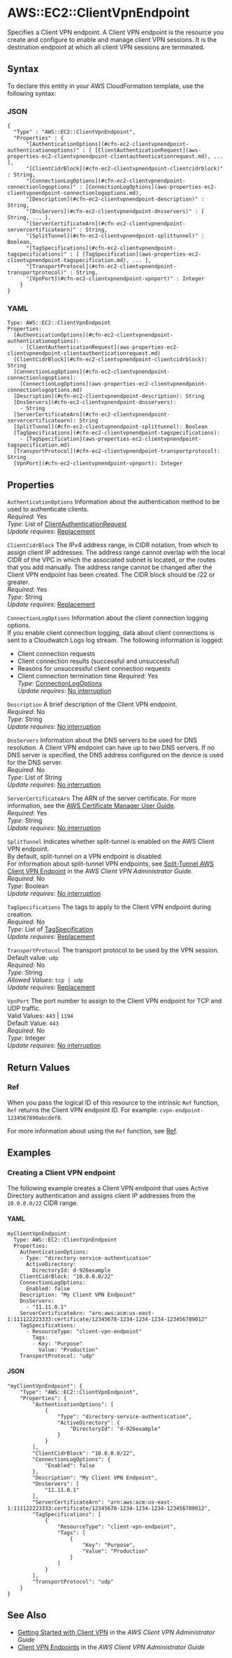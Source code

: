 # AWS::EC2::ClientVpnEndpoint<a name="aws-resource-ec2-clientvpnendpoint"></a>

Specifies a Client VPN endpoint\. A Client VPN endpoint is the resource you create and configure to enable and manage client VPN sessions\. It is the destination endpoint at which all client VPN sessions are terminated\.

## Syntax<a name="aws-resource-ec2-clientvpnendpoint-syntax"></a>

To declare this entity in your AWS CloudFormation template, use the following syntax:

### JSON<a name="aws-resource-ec2-clientvpnendpoint-syntax.json"></a>

```
{
  "Type" : "AWS::EC2::ClientVpnEndpoint",
  "Properties" : {
      "[AuthenticationOptions](#cfn-ec2-clientvpnendpoint-authenticationoptions)" : [ [ClientAuthenticationRequest](aws-properties-ec2-clientvpnendpoint-clientauthenticationrequest.md), ... ],
      "[ClientCidrBlock](#cfn-ec2-clientvpnendpoint-clientcidrblock)" : String,
      "[ConnectionLogOptions](#cfn-ec2-clientvpnendpoint-connectionlogoptions)" : [ConnectionLogOptions](aws-properties-ec2-clientvpnendpoint-connectionlogoptions.md),
      "[Description](#cfn-ec2-clientvpnendpoint-description)" : String,
      "[DnsServers](#cfn-ec2-clientvpnendpoint-dnsservers)" : [ String, ... ],
      "[ServerCertificateArn](#cfn-ec2-clientvpnendpoint-servercertificatearn)" : String,
      "[SplitTunnel](#cfn-ec2-clientvpnendpoint-splittunnel)" : Boolean,
      "[TagSpecifications](#cfn-ec2-clientvpnendpoint-tagspecifications)" : [ [TagSpecification](aws-properties-ec2-clientvpnendpoint-tagspecification.md), ... ],
      "[TransportProtocol](#cfn-ec2-clientvpnendpoint-transportprotocol)" : String,
      "[VpnPort](#cfn-ec2-clientvpnendpoint-vpnport)" : Integer
    }
}
```

### YAML<a name="aws-resource-ec2-clientvpnendpoint-syntax.yaml"></a>

```
Type: AWS::EC2::ClientVpnEndpoint
Properties: 
  [AuthenticationOptions](#cfn-ec2-clientvpnendpoint-authenticationoptions): 
    - [ClientAuthenticationRequest](aws-properties-ec2-clientvpnendpoint-clientauthenticationrequest.md)
  [ClientCidrBlock](#cfn-ec2-clientvpnendpoint-clientcidrblock): String
  [ConnectionLogOptions](#cfn-ec2-clientvpnendpoint-connectionlogoptions): 
    [ConnectionLogOptions](aws-properties-ec2-clientvpnendpoint-connectionlogoptions.md)
  [Description](#cfn-ec2-clientvpnendpoint-description): String
  [DnsServers](#cfn-ec2-clientvpnendpoint-dnsservers): 
    - String
  [ServerCertificateArn](#cfn-ec2-clientvpnendpoint-servercertificatearn): String
  [SplitTunnel](#cfn-ec2-clientvpnendpoint-splittunnel): Boolean
  [TagSpecifications](#cfn-ec2-clientvpnendpoint-tagspecifications): 
    - [TagSpecification](aws-properties-ec2-clientvpnendpoint-tagspecification.md)
  [TransportProtocol](#cfn-ec2-clientvpnendpoint-transportprotocol): String
  [VpnPort](#cfn-ec2-clientvpnendpoint-vpnport): Integer
```

## Properties<a name="aws-resource-ec2-clientvpnendpoint-properties"></a>

`AuthenticationOptions`  <a name="cfn-ec2-clientvpnendpoint-authenticationoptions"></a>
Information about the authentication method to be used to authenticate clients\.  
*Required*: Yes  
*Type*: List of [ClientAuthenticationRequest](aws-properties-ec2-clientvpnendpoint-clientauthenticationrequest.md)  
*Update requires*: [Replacement](https://docs.aws.amazon.com/AWSCloudFormation/latest/UserGuide/using-cfn-updating-stacks-update-behaviors.html#update-replacement)

`ClientCidrBlock`  <a name="cfn-ec2-clientvpnendpoint-clientcidrblock"></a>
The IPv4 address range, in CIDR notation, from which to assign client IP addresses\. The address range cannot overlap with the local CIDR of the VPC in which the associated subnet is located, or the routes that you add manually\. The address range cannot be changed after the Client VPN endpoint has been created\. The CIDR block should be /22 or greater\.  
*Required*: Yes  
*Type*: String  
*Update requires*: [Replacement](https://docs.aws.amazon.com/AWSCloudFormation/latest/UserGuide/using-cfn-updating-stacks-update-behaviors.html#update-replacement)

`ConnectionLogOptions`  <a name="cfn-ec2-clientvpnendpoint-connectionlogoptions"></a>
Information about the client connection logging options\.  
If you enable client connection logging, data about client connections is sent to a Cloudwatch Logs log stream\. The following information is logged:  
+ Client connection requests
+ Client connection results \(successful and unsuccessful\)
+ Reasons for unsuccessful client connection requests
+ Client connection termination time
*Required*: Yes  
*Type*: [ConnectionLogOptions](aws-properties-ec2-clientvpnendpoint-connectionlogoptions.md)  
*Update requires*: [No interruption](https://docs.aws.amazon.com/AWSCloudFormation/latest/UserGuide/using-cfn-updating-stacks-update-behaviors.html#update-no-interrupt)

`Description`  <a name="cfn-ec2-clientvpnendpoint-description"></a>
A brief description of the Client VPN endpoint\.  
*Required*: No  
*Type*: String  
*Update requires*: [No interruption](https://docs.aws.amazon.com/AWSCloudFormation/latest/UserGuide/using-cfn-updating-stacks-update-behaviors.html#update-no-interrupt)

`DnsServers`  <a name="cfn-ec2-clientvpnendpoint-dnsservers"></a>
Information about the DNS servers to be used for DNS resolution\. A Client VPN endpoint can have up to two DNS servers\. If no DNS server is specified, the DNS address configured on the device is used for the DNS server\.  
*Required*: No  
*Type*: List of String  
*Update requires*: [No interruption](https://docs.aws.amazon.com/AWSCloudFormation/latest/UserGuide/using-cfn-updating-stacks-update-behaviors.html#update-no-interrupt)

`ServerCertificateArn`  <a name="cfn-ec2-clientvpnendpoint-servercertificatearn"></a>
The ARN of the server certificate\. For more information, see the [AWS Certificate Manager User Guide](https://docs.aws.amazon.com/acm/latest/userguide/)\.  
*Required*: Yes  
*Type*: String  
*Update requires*: [No interruption](https://docs.aws.amazon.com/AWSCloudFormation/latest/UserGuide/using-cfn-updating-stacks-update-behaviors.html#update-no-interrupt)

`SplitTunnel`  <a name="cfn-ec2-clientvpnendpoint-splittunnel"></a>
Indicates whether split\-tunnel is enabled on the AWS Client VPN endpoint\.  
By default, split\-tunnel on a VPN endpoint is disabled\.  
For information about split\-tunnel VPN endpoints, see [Split\-Tunnel AWS Client VPN Endpoint](https://docs.aws.amazon.com/vpn/latest/clientvpn-admin/split-tunnel-vpn.html) in the *AWS Client VPN Administrator Guide*\.  
*Required*: No  
*Type*: Boolean  
*Update requires*: [No interruption](https://docs.aws.amazon.com/AWSCloudFormation/latest/UserGuide/using-cfn-updating-stacks-update-behaviors.html#update-no-interrupt)

`TagSpecifications`  <a name="cfn-ec2-clientvpnendpoint-tagspecifications"></a>
The tags to apply to the Client VPN endpoint during creation\.  
*Required*: No  
*Type*: List of [TagSpecification](aws-properties-ec2-clientvpnendpoint-tagspecification.md)  
*Update requires*: [Replacement](https://docs.aws.amazon.com/AWSCloudFormation/latest/UserGuide/using-cfn-updating-stacks-update-behaviors.html#update-replacement)

`TransportProtocol`  <a name="cfn-ec2-clientvpnendpoint-transportprotocol"></a>
The transport protocol to be used by the VPN session\.  
Default value: `udp`   
*Required*: No  
*Type*: String  
*Allowed Values*: `tcp | udp`  
*Update requires*: [Replacement](https://docs.aws.amazon.com/AWSCloudFormation/latest/UserGuide/using-cfn-updating-stacks-update-behaviors.html#update-replacement)

`VpnPort`  <a name="cfn-ec2-clientvpnendpoint-vpnport"></a>
The port number to assign to the Client VPN endpoint for TCP and UDP traffic\.  
Valid Values: `443` \| `1194`   
Default Value: `443`   
*Required*: No  
*Type*: Integer  
*Update requires*: [No interruption](https://docs.aws.amazon.com/AWSCloudFormation/latest/UserGuide/using-cfn-updating-stacks-update-behaviors.html#update-no-interrupt)

## Return Values<a name="aws-resource-ec2-clientvpnendpoint-return-values"></a>

### Ref<a name="aws-resource-ec2-clientvpnendpoint-return-values-ref"></a>

When you pass the logical ID of this resource to the intrinsic `Ref` function, `Ref` returns the Client VPN endpoint ID\. For example: `cvpn-endpoint-1234567890abcdef0`\.

For more information about using the `Ref` function, see [Ref](https://docs.aws.amazon.com/AWSCloudFormation/latest/UserGuide/intrinsic-function-reference-ref.html)\.

## Examples<a name="aws-resource-ec2-clientvpnendpoint--examples"></a>

### Creating a Client VPN endpoint<a name="aws-resource-ec2-clientvpnendpoint--examples--Creating_a_Client_VPN_endpoint"></a>

The following example creates a Client VPN endpoint that uses Active Directory authentication and assigns client IP addresses from the `10.0.0.0/22` CIDR range\.

#### YAML<a name="aws-resource-ec2-clientvpnendpoint--examples--Creating_a_Client_VPN_endpoint--yaml"></a>

```
myClientVpnEndpoint:
  Type: AWS::EC2::ClientVpnEndpoint
  Properties: 
    AuthenticationOptions:
    - Type: "directory-service-authentication"
      ActiveDirectory:
        DirectoryId: d-926example
    ClientCidrBlock: "10.0.0.0/22"
    ConnectionLogOptions: 
      Enabled: false
    Description: "My Client VPN Endpoint"
    DnsServers: 
      - "11.11.0.1"
    ServerCertificateArn: "arn:aws:acm:us-east-1:111122223333:certificate/12345678-1234-1234-1234-123456789012"
    TagSpecifications:
      - ResourceType: "client-vpn-endpoint"
        Tags:
        - Key: "Purpose"
          Value: "Production"
    TransportProtocol: "udp"
```

#### JSON<a name="aws-resource-ec2-clientvpnendpoint--examples--Creating_a_Client_VPN_endpoint--json"></a>

```
"myClientVpnEndpoint": {
    "Type": "AWS::EC2::ClientVpnEndpoint",
    "Properties": {
        "AuthenticationOptions": [
            {
                "Type": "directory-service-authentication",
                "ActiveDirectory": {
                    "DirectoryId": "d-926example"
                }
            }
        ],
        "ClientCidrBlock": "10.0.0.0/22",
        "ConnectionLogOptions": {
            "Enabled": false
        },
        "Description": "My Client VPN Endpoint",
        "DnsServers": [
            "11.11.0.1"
        ],
        "ServerCertificateArn": "arn:aws:acm:us-east-1:111122223333:certificate/12345678-1234-1234-1234-123456789012",
        "TagSpecifications": [
            {
                "ResourceType": "client-vpn-endpoint",
                "Tags": [
                    {
                        "Key": "Purpose",
                        "Value": "Production"
                    }
                ]
            }
        ],
        "TransportProtocol": "udp"
    }
}
```

## See Also<a name="aws-resource-ec2-clientvpnendpoint--seealso"></a>
+ [ Getting Started with Client VPN](https://docs.aws.amazon.com/vpn/latest/clientvpn-admin/cvpn-getting-started.html) in the *AWS Client VPN Administrator Guide*
+ [Client VPN Endpoints](https://docs.aws.amazon.com/vpn/latest/clientvpn-admin/cvpn-working-endpoints.html) in the *AWS Client VPN Administrator Guide*